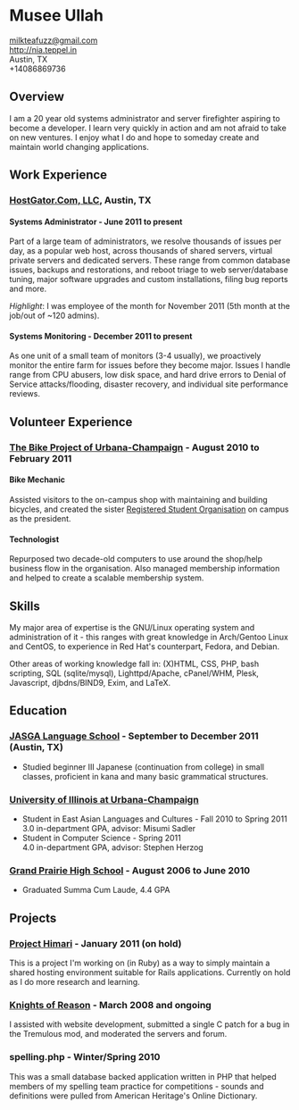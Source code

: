 # Musee Ullah

<milkteafuzz@gmail.com>  
<http://nia.teppel.in>  
Austin, TX  
+14086869736  

## Overview

I am a 20 year old systems administrator and server firefighter aspiring to become a developer. I learn very quickly in action and am not afraid to take on new ventures. I enjoy what I do and hope to someday create and maintain world changing applications.

## Work Experience

### [HostGator.Com, LLC][], Austin, TX

#### Systems Administrator - June 2011 to present

Part of a large team of administrators, we resolve thousands of issues per day, as a popular web host, across thousands of shared servers, virtual private servers and dedicated servers. These range from common database issues, backups and restorations, and reboot triage to web server/database tuning, major software upgrades and custom installations, filing bug reports and more.

*Highlight*: I was employee of the month for November 2011 (5th month at the job/out of ~120 admins).

#### Systems Monitoring - December 2011 to present

As one unit of a small team of monitors (3-4 usually), we proactively monitor the entire farm for issues before they become major. Issues I handle range from CPU abusers, low disk space, and hard drive errors to Denial of Service attacks/flooding, disaster recovery, and individual site performance reviews.

## Volunteer Experience

### [The Bike Project of Urbana-Champaign][] - August 2010 to February 2011

#### Bike Mechanic

Assisted visitors to the on-campus shop with maintaining and building bicycles, and created the sister [Registered Student Organisation][] on campus as the president.

#### Technologist

Repurposed two decade-old computers to use around the shop/help business flow in the organisation. Also managed membership information and helped to create a scalable membership system.

## Skills

My major area of expertise is the GNU/Linux operating system and administration of it - this ranges with great knowledge in Arch/Gentoo Linux and CentOS, to experience in Red Hat's counterpart, Fedora, and Debian.

Other areas of working knowledge fall in: (X)HTML, CSS, PHP, bash scripting, SQL (sqlite/mysql), Lighttpd/Apache, cPanel/WHM, Plesk, Javascript, djbdns/BIND9, Exim, and LaTeX.

## Education

### [JASGA Language School][] - September to December 2011 (Austin, TX)

- Studied beginner III Japanese (continuation from college) in small classes, proficient in kana and many basic grammatical structures.

### [University of Illinois at Urbana-Champaign][]

- Student in East Asian Languages and Cultures - Fall 2010 to Spring 2011  
  3.0 in-department GPA, advisor: Misumi Sadler
- Student in Computer Science - Spring 2011  
  4.0 in-department GPA, advisor: Stephen Herzog

### [Grand Prairie High School][] - August 2006 to June 2010

- Graduated Summa Cum Laude, 4.4 GPA

## Projects

### [Project Himari][] - January 2011 (on hold)

This is a project I'm working on (in Ruby) as a way to simply maintain a shared hosting environment suitable for Rails applications. Currently on hold as I do more research and learning.

### [Knights of Reason][] - March 2008 and ongoing

I assisted with website development, submitted a single C patch for a bug in the Tremulous mod, and moderated the servers and forum.

### spelling.php - Winter/Spring 2010

This was a small database backed application written in PHP that helped members of my spelling team practice for competitions - sounds and definitions were pulled from American Heritage's Online Dictionary.

[HostGator.Com, LLC]: http://www.hostgator.com
[University of Illinois at Urbana-Champaign]: http://www.illinois.edu
[Grand Prairie High School]: http://gphs.gpisd.org
[The Bike Project of Urbana-Champaign]: http://thebikeproject.org
[Registered Student Organisation]: http://www.union.uiuc.edu/involvement/rso
[Knights of Reason]: http://www.knightsofreason.net
[JASGA Language School]: http://www.jasga.org/news/announcements/fall-2011-japanese-language-program
[Project Himari]: https://github.com/liliff/project-himari